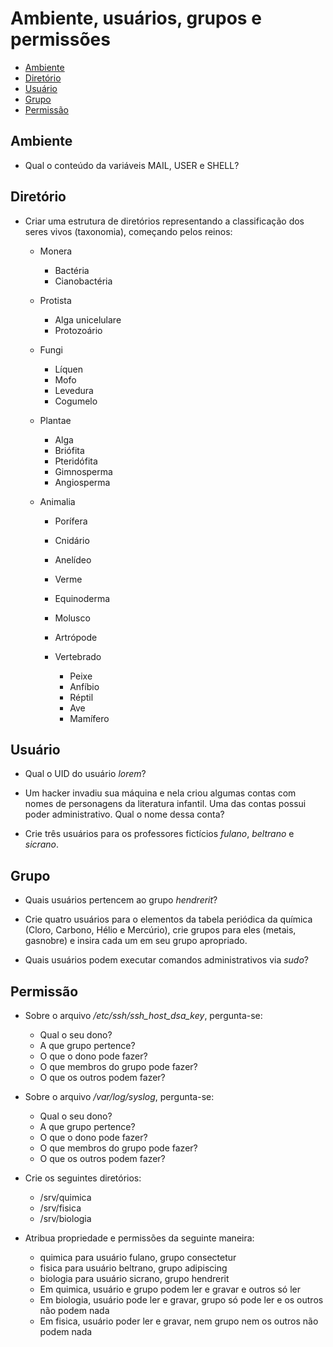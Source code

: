 # Ambiente, usuários, grupos e permissões

* [Ambiente](#ambiente)
* [Diretório](#diretorio)
* [Usuário](#usuario)
* [Grupo](#grupo)
* [Permissão](#permissao)

## Ambiente

* Qual o conteúdo da variáveis MAIL, USER e SHELL?

<a name="diretorio">

## Diretório


* Criar uma estrutura de diretórios representando a classificação dos seres vivos (taxonomia), começando pelos reinos:

    * Monera

      * Bactéria
      * Cianobactéria
      
    * Protista

      * Alga unicelulare
      * Protozoário

    * Fungi

      * Líquen
      * Mofo
      * Levedura
      * Cogumelo

    * Plantae

      * Alga
      * Briófita
      * Pteridófita
      * Gimnosperma
      * Angiosperma
      

    * Animalia

      * Porífera
      * Cnidário
      * Anelídeo
      * Verme
      * Equinoderma
      * Molusco
      * Artrópode
      * Vertebrado
      
        * Peixe
        * Anfíbio
        * Réptil
        *  Ave
        * Mamífero
        
<a name="usuario">

## Usuário

* Qual o UID do usuário *lorem*?

* Um hacker invadiu sua máquina e nela criou algumas contas com nomes de personagens da literatura infantil. Uma das contas possui poder administrativo. Qual o nome dessa conta?

* Crie três usuários para os professores fictícios *fulano*, *beltrano* e *sicrano*.

## Grupo

* Quais usuários pertencem ao grupo *hendrerit*?

* Crie quatro usuários para o elementos da tabela periódica da química (Cloro, Carbono, Hélio e Mercúrio), crie grupos para eles (metais, gasnobre) e insira cada um em seu grupo apropriado.

* Quais usuários podem executar comandos administrativos via *sudo*?

<a name="permissao">

## Permissão

* Sobre o arquivo */etc/ssh/ssh_host_dsa_key*, pergunta-se:

    * Qual o seu dono?
    * A que grupo pertence?
    * O que o dono pode fazer?
    * O que membros do grupo pode fazer?
    * O que os outros podem fazer?
    
* Sobre o arquivo */var/log/syslog*, pergunta-se:

    * Qual o seu dono?
    * A que grupo pertence?
    * O que o dono pode fazer?
    * O que membros do grupo pode fazer?
    * O que os outros podem fazer?

* Crie os seguintes diretórios:

    * /srv/quimica
    * /srv/fisica
    * /srv/biologia
    
* Atribua propriedade e permissões da seguinte maneira:

    * quimica para usuário fulano, grupo consectetur
    * fisica para usuário beltrano, grupo adipiscing
    * biologia para usuário sicrano, grupo hendrerit
    * Em quimica, usuário e grupo podem ler e gravar e outros só ler
    * Em biologia, usuário pode ler e gravar, grupo só pode ler e os outros não podem nada
    * Em fisica, usuário poder ler e gravar, nem grupo nem os outros não podem nada
    
    

